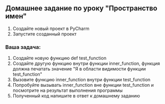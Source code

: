 ## Домашнее задание по уроку "Пространство имен"

1. Создайте новый проект в PyCharm
2. Запустите созданный проект
### Ваша задача:
1. Создайте новую функцию def test_function
2. Создайте другую функцию внутри функции inner_function, функция должна печатать значение "Я в области видимости функции test_function"
3. Вызовите функцию inner_function внутри функции test_function
4. Попробуйте вызывать inner_function вне функции test_function и посмотрите на результат выполнения программы
5. Полученный код напишите в ответ к домашнему заданию